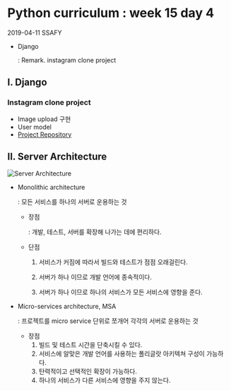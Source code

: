 # Python curriculum : week 15 day 4

2019-04-11 SSAFY

* Django

  : Remark. instagram clone project



## I. Django

### Instagram clone project

- Image upload 구현
- User model
- [Project Repository](https://github.com/jiwookseo/instagram)



## II. Server Architecture

![Server Architecture](https://rancher.com/img/blog/2019/microservices-vs-monolithic-architectures/microservices-and-monolithic-architectures.jpg)

* Monolithic architecture

  : 모든 서비스를 하나의 서버로 운용하는 것

  * 장점

    : 개발, 테스트, 서버를 확장해 나가는 데에 편리하다.

  * 단점

    1. 서비스가 커짐에 따라서 빌드와 테스트가 점점 오래걸린다.

    2. 서버가 하나 이므로 개발 언어에 종속적이다.
    3. 서버가 하나 이므로 하나의 서비스가 모든 서비스에 영향을 준다.

* Micro-services architecture, MSA

  : 프로젝트를 micro service 단위로 쪼개어 각각의 서버로 운용하는 것

  * 장점
    1. 빌드 및 테스트 시간을 단축시킬 수 있다.
    2. 서비스에 알맞은 개발 언어를 사용하는 폴리글랏 아키텍쳐 구성이 가능하다.
    3. 탄력적이고 선택적인 확장이 가능하다.
    4. 하나의 서비스가 다른 서비스에 영향을 주지 않는다.
